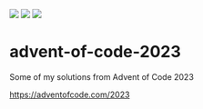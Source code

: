 ![](https://img.shields.io/badge/day%20📅-1-blue)
![](https://img.shields.io/badge/days%20completed-0-red)
![](https://img.shields.io/badge/stars%20⭐-1-yellow)

# advent-of-code-2023

Some of my solutions from Advent of Code 2023

https://adventofcode.com/2023